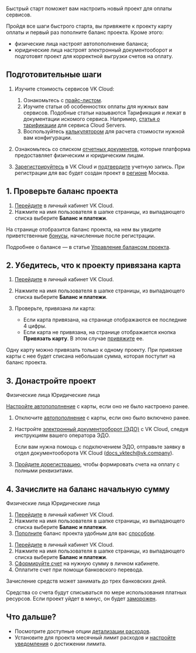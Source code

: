 Быстрый старт поможет вам настроить новый проект для оплаты сервисов.

Пройдя все шаги быстрого старта, вы привяжете к проекту карту оплаты и первый раз пополните баланс проекта. Кроме этого:

- физические лица настроят автопополнение баланса;
- юридические лица настроят электронный документооборот и подготовят проект для корректной выгрузки счетов на оплату.

## Подготовительные шаги

1. Изучите стоимость сервисов VK Cloud:

   1. Ознакомьтесь с [прайс-листом](https://mcs.mail.ru/pricelist/).
   1. Изучите статьи об особенностях оплаты для нужных вам сервисов. Подобные статьи называются Тарификация и лежат в документации искомого сервиса. Например, [статья о тарификации](/ru/base/iaas/tariffication) для сервиса Cloud Servers.
   1. Воспользуйтесь [калькулятором](https://mcs.mail.ru/pricing/) для расчета стоимости нужной вам конфигурации.

1. Ознакомьтесь со списком [отчетных документов](../concepts/report), которые платформа предоставляет физическим и юридическим лицам.
1. [Зарегистрируйтесь](/ru/additionals/start/get-started/account-registration#registraciya_v_lichnom_kabinete) в VK Cloud и [подтвердите](/ru/additionals/start/get-started/account-registration#podtverzhdenie_uchetnoy_zapisi) учетную запись. При регистрации для вас будет создан проект в [регионе](/ru/base/account/concepts/regions) Москва.

## 1. Проверьте баланс проекта

1. [Перейдите](https://mcs.mail.ru/app/) в личный кабинет VK Cloud.
1. Нажмите на имя пользователя в шапке страницы, из выпадающего списка выберите **Баланс и платежи**.

На странице отобразится баланс проекта, на нем вы увидите приветственные [бонусы](../start/balance#bonusy), начисленные после регистрации.

Подробнее о балансе — в статье [Управление балансом проекта](../operations/payment).

## 2. Убедитесь, что к проекту привязана карта

1. [Перейдите](https://mcs.mail.ru/app/) в личный кабинет VK Cloud.
1. Нажмите на имя пользователя в шапке страницы, из выпадающего списка выберите **Баланс и платежи**.
1. Проверьте, привязана ли карта:

   - Если карта привязана, на странице отображаются ее последние 4 цифры.
   - Если карта не привязана, на странице отображается кнопка **Привязать карту**. В этом случае [привяжите](../operations/add-card#privyazat_kartu) ее.

Одну карту можно привязать только к одному проекту. При привязке карты с нее будет списана небольшая сумма, которая поступит на баланс проекта.

## 3. Донастройте проект

<tabs>
<tablist>
<tab>Физические лица</tab>
<tab>Юридические лица</tab>
</tablist>
<tabpanel>

[Настройте автопополнение](../operations/add-card#nastroit_avtopopolnenie) с карты, если оно не было настроено ранее.

</tabpanel>
<tabpanel>

1. Отключите [автопополнение](../operations/add-card#nastroit_avtopopolnenie) с карты, если оно было включено ранее.
1. Настройте [электронный документооборот (ЭДО)](../concepts/report#elektronnyy_dokumentooborot_edo_76d587b) с VK Cloud, следуя инструкциям вашего оператора ЭДО.

   Если вам нужна помощь с подключением ЭДО, отправьте заявку в отдел документооборота VK Cloud (docs_vktech@vk.company).

1. [Пройдите дорегистрацию](/ru/additionals/start/get-started/corporate#rekvizity_organizacii), чтобы формировать счета на оплату с полными реквизитами.

</tabpanel>
</tabs>

## 4. Зачислите на баланс начальную сумму

<tabs>
<tablist>
<tab>Физические лица</tab>
<tab>Юридические лица</tab>
</tablist>
<tabpanel>

1. [Перейдите](https://mcs.mail.ru/app/) в личный кабинет VK Cloud.
1. Нажмите на имя пользователя в шапке страницы, из выпадающего списка выберите **Баланс и платежи**.
1. [Пополните](../operations/payment#vnesenie_sredstv) баланс проекта удобным для вас [способом](../start/payment-methods).

</tabpanel>
<tabpanel>

1. [Перейдите](https://mcs.mail.ru/app/) в личный кабинет VK Cloud.
1. Нажмите на имя пользователя в шапке страницы, из выпадающего списка выберите **Баланс и платежи**.
1. [Сформируйте счет](../operations/bill-generation) на нужную сумму в личном кабинете.
1. Оплатите счет при помощи банковского перевода.

Зачисление средств может занимать до трех банковских дней.

</tabpanel>
</tabs>

Средства со счета будут списываться по мере использования платных ресурсов. Если проект уйдет в минус, он будет [заморожен](/ru/base/account/concepts/projects#avtomaticheskaya_zamorozka_proekta).

## Что дальше?

- Посмотрите доступные опции [детализации расходов](../operations/detail).
- Установите для проекта месячный лимит расходов и [настройте уведомления](../operations/payment#uvedomleniya_o_rashodah) о достижении лимита.

